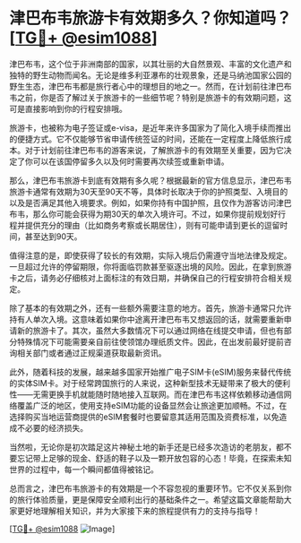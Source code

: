# 津巴布韦旅游卡有效期多久？你知道吗？[[TG💪+ @esim1088](https://t.me/s/esim1088)]

津巴布韦，这个位于非洲南部的国家，以其壮丽的大自然景观、丰富的文化遗产和独特的野生动物而闻名。无论是维多利亚瀑布的壮观景象，还是马纳池国家公园的野生生态，津巴布韦都是旅行者心中的理想目的地之一。然而，在计划前往津巴布韦之前，你是否了解过关于旅游卡的一些细节呢？特别是旅游卡的有效期问题，这可是直接影响到你的行程安排哦。

旅游卡，也被称为电子签证或e-visa，是近年来许多国家为了简化入境手续而推出的便捷方式。它不仅能够节省申请传统签证的时间，还能在一定程度上降低旅行成本。对于计划前往津巴布韦的游客来说，了解旅游卡的有效期至关重要，因为它决定了你可以在该国停留多久以及何时需要再次续签或重新申请。

那么，津巴布韦旅游卡到底有效期有多久呢？根据最新的官方信息显示，津巴布韦旅游卡通常有效期为30天至90天不等，具体时长取决于你的护照类型、入境目的以及是否满足其他入境要求。例如，如果你持有中国护照，且仅作为游客访问津巴布韦，那么你可能会获得为期30天的单次入境许可。不过，如果你提前规划好行程并提供充分的理由（比如商务考察或长期居住），则有可能申请到更长的逗留时间，甚至达到90天。

值得注意的是，即使获得了较长的有效期，实际入境后仍需遵守当地法律及规定。一旦超过允许的停留期限，你将面临罚款甚至驱逐出境的风险。因此，在拿到旅游卡之后，请务必仔细核对上面标注的有效日期，并确保自己的行程安排符合相关规定。

除了基本的有效期之外，还有一些额外需要注意的地方。首先，旅游卡通常只允许持有人单次入境。这意味着如果你中途离开津巴布韦又想返回的话，就需要重新申请新的旅游卡了。其次，虽然大多数情况下可以通过网络在线提交申请，但也有部分特殊情况下可能需要亲自前往使领馆办理纸质文件。因此，在出发前最好提前咨询相关部门或者通过正规渠道获取最新资讯。

此外，随着科技的发展，越来越多国家开始推广电子SIM卡(eSIM)服务来替代传统的实体SIM卡。对于经常跨国旅行的人来说，这种新型技术无疑带来了极大的便利性——无需更换手机就能随时随地接入互联网。而在津巴布韦这样依赖移动通信网络覆盖广泛的地区，使用支持eSIM功能的设备显然会让旅途更加顺畅。不过，在选择购买当地运营商提供的eSIM套餐时也要留意其适用范围及资费标准，以免造成不必要的经济损失。

当然啦，无论你是初次踏足这片神秘土地的新手还是已经多次造访的老朋友，都不要忘记带上足够的现金、舒适的鞋子以及一颗开放包容的心态！毕竟，在探索未知世界的过程中，每一个瞬间都值得被铭记。

总而言之，津巴布韦旅游卡的有效期是一个不容忽视的重要环节。它不仅关系到你的旅行体验质量，更是保障安全顺利出行的基础条件之一。希望这篇文章能帮助大家更好地理解相关知识，并为大家接下来的旅程提供有力的支持与指导！

[[TG💪+ @esim1088](https://t.me/s/esim1088) ![Image](https://i.postimg.cc/4NQfJmqS/Snipaste-2025-05-13-00-14-12.png)]